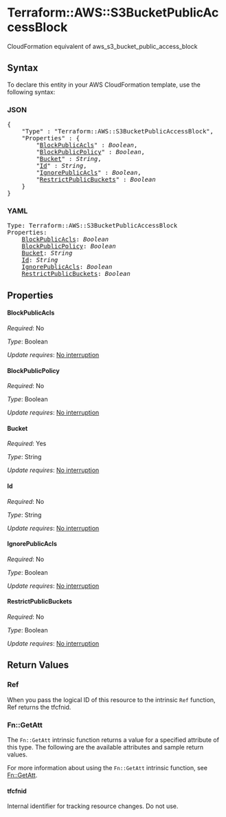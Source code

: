 # Terraform::AWS::S3BucketPublicAccessBlock

CloudFormation equivalent of aws_s3_bucket_public_access_block

## Syntax

To declare this entity in your AWS CloudFormation template, use the following syntax:

### JSON

<pre>
{
    "Type" : "Terraform::AWS::S3BucketPublicAccessBlock",
    "Properties" : {
        "<a href="#blockpublicacls" title="BlockPublicAcls">BlockPublicAcls</a>" : <i>Boolean</i>,
        "<a href="#blockpublicpolicy" title="BlockPublicPolicy">BlockPublicPolicy</a>" : <i>Boolean</i>,
        "<a href="#bucket" title="Bucket">Bucket</a>" : <i>String</i>,
        "<a href="#id" title="Id">Id</a>" : <i>String</i>,
        "<a href="#ignorepublicacls" title="IgnorePublicAcls">IgnorePublicAcls</a>" : <i>Boolean</i>,
        "<a href="#restrictpublicbuckets" title="RestrictPublicBuckets">RestrictPublicBuckets</a>" : <i>Boolean</i>
    }
}
</pre>

### YAML

<pre>
Type: Terraform::AWS::S3BucketPublicAccessBlock
Properties:
    <a href="#blockpublicacls" title="BlockPublicAcls">BlockPublicAcls</a>: <i>Boolean</i>
    <a href="#blockpublicpolicy" title="BlockPublicPolicy">BlockPublicPolicy</a>: <i>Boolean</i>
    <a href="#bucket" title="Bucket">Bucket</a>: <i>String</i>
    <a href="#id" title="Id">Id</a>: <i>String</i>
    <a href="#ignorepublicacls" title="IgnorePublicAcls">IgnorePublicAcls</a>: <i>Boolean</i>
    <a href="#restrictpublicbuckets" title="RestrictPublicBuckets">RestrictPublicBuckets</a>: <i>Boolean</i>
</pre>

## Properties

#### BlockPublicAcls

_Required_: No

_Type_: Boolean

_Update requires_: [No interruption](https://docs.aws.amazon.com/AWSCloudFormation/latest/UserGuide/using-cfn-updating-stacks-update-behaviors.html#update-no-interrupt)

#### BlockPublicPolicy

_Required_: No

_Type_: Boolean

_Update requires_: [No interruption](https://docs.aws.amazon.com/AWSCloudFormation/latest/UserGuide/using-cfn-updating-stacks-update-behaviors.html#update-no-interrupt)

#### Bucket

_Required_: Yes

_Type_: String

_Update requires_: [No interruption](https://docs.aws.amazon.com/AWSCloudFormation/latest/UserGuide/using-cfn-updating-stacks-update-behaviors.html#update-no-interrupt)

#### Id

_Required_: No

_Type_: String

_Update requires_: [No interruption](https://docs.aws.amazon.com/AWSCloudFormation/latest/UserGuide/using-cfn-updating-stacks-update-behaviors.html#update-no-interrupt)

#### IgnorePublicAcls

_Required_: No

_Type_: Boolean

_Update requires_: [No interruption](https://docs.aws.amazon.com/AWSCloudFormation/latest/UserGuide/using-cfn-updating-stacks-update-behaviors.html#update-no-interrupt)

#### RestrictPublicBuckets

_Required_: No

_Type_: Boolean

_Update requires_: [No interruption](https://docs.aws.amazon.com/AWSCloudFormation/latest/UserGuide/using-cfn-updating-stacks-update-behaviors.html#update-no-interrupt)

## Return Values

### Ref

When you pass the logical ID of this resource to the intrinsic `Ref` function, Ref returns the tfcfnid.

### Fn::GetAtt

The `Fn::GetAtt` intrinsic function returns a value for a specified attribute of this type. The following are the available attributes and sample return values.

For more information about using the `Fn::GetAtt` intrinsic function, see [Fn::GetAtt](https://docs.aws.amazon.com/AWSCloudFormation/latest/UserGuide/intrinsic-function-reference-getatt.html).

#### tfcfnid

Internal identifier for tracking resource changes. Do not use.

